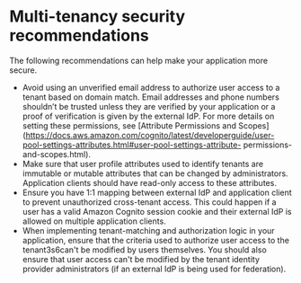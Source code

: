 # Multi\-tenancy security recommendations<a name="multi-tenancy-security-recommendations"></a>

 The following recommendations can help make your application more secure\. 
+ Avoid using an unverified email address to authorize user access to a tenant based on domain match\. Email addresses and phone numbers shouldn’t be trusted unless they are verified by your application or a proof of verification is given by the external IdP\. For more details on setting these permissions, see [Attribute Permissions and Scopes](https://docs.aws.amazon.com/cognito/latest/developerguide/user-pool-settings-attributes.html#user-pool-settings-attribute-                     permissions-and-scopes.html)\.
+ Make sure that user profile attributes used to identify tenants are immutable or mutable attributes that can be changed by administrators\. Application clients should have read\-only access to these attributes\.
+ Ensure you have 1:1 mapping between external IdP and application client to prevent unauthorized cross\-tenant access\. This could happen if a user has a valid Amazon Cognito session cookie and their external IdP is allowed on multiple application clients\. 
+ When implementing tenant\-matching and authorization logic in your application, ensure that the criteria used to authorize user access to the tenant3s6can't be modified by users themselves\. You should also ensure that user access can't be modified by the tenant identity provider administrators \(if an external IdP is being used for federation\)\. 